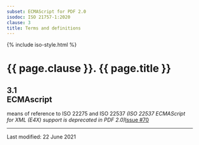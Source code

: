 ```yaml
---
subset: ECMAScript for PDF 2.0
isodoc: ISO 21757-1:2020
clause: 3
title: Terms and definitions
---
```


{% include iso-style.html %}
<div class="isostyle">


<h1>{{ page.clause }}. {{ page.title }}</h1>

<h2>3.1<br/>ECMAscript</h2>

<p>
means of reference to ISO 22275 and ISO 22537 <span class="new-text"><i>(ISO 22537 ECMAScript for XML (E4X) support is deprecated in PDF 2.0)</i><span class="new-tooltiptext"><a href="https://github.com/pdf-association/pdf-issues/issues/70" target="_blank">Issue #70</a></span></span>
</p>

</div>


<hr>
<p class="footnote">Last modified: 22 June 2021</p>
